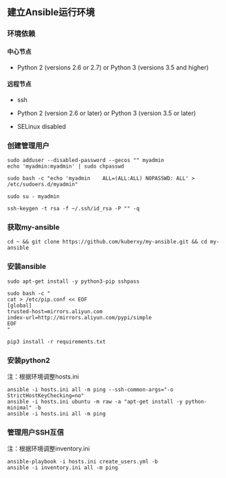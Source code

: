 ## 建立Ansible运行环境

### 环境依赖

#### 中心节点

- Python 2 (versions 2.6 or 2.7) or Python 3 (versions 3.5 and higher) 



#### 远程节点

- ssh

- Python 2 (version 2.6 or later) or Python 3 (version 3.5 or later)
- SELinux disabled



### 创建管理用户

```shell
sudo adduser --disabled-password --gecos "" myadmin
echo 'myadmin:myadmin' | sudo chpasswd

sudo bash -c "echo 'myadmin    ALL=(ALL:ALL) NOPASSWD: ALL' > /etc/sudoers.d/myadmin"

sudo su - myadmin

ssh-keygen -t rsa -f ~/.ssh/id_rsa -P "" -q
```



### 获取my-ansible

```shell
cd ~ && git clone https://github.com/kuberxy/my-ansible.git && cd my-ansible
```



### 安装ansible

```shell
sudo apt-get install -y python3-pip sshpass

sudo bash -c "
cat > /etc/pip.conf << EOF
[global]
trusted-host=mirrors.aliyun.com
index-url=http://mirrors.aliyun.com/pypi/simple
EOF
"

pip3 install -r requirements.txt
```



### 安装python2
注：根据环境调整hosts.ini

```shell
ansible -i hosts.ini all -m ping --ssh-common-args="-o StrictHostKeyChecking=no"
ansible -i hosts.ini ubuntu -m raw -a "apt-get install -y python-minimal" -b
ansible -i hosts.ini all -m ping
```



### 管理用户SSH互信
注：根据环境调整inventory.ini

```shell
ansible-playbook -i hosts.ini create_users.yml -b
ansible -i inventory.ini all -m ping
```


